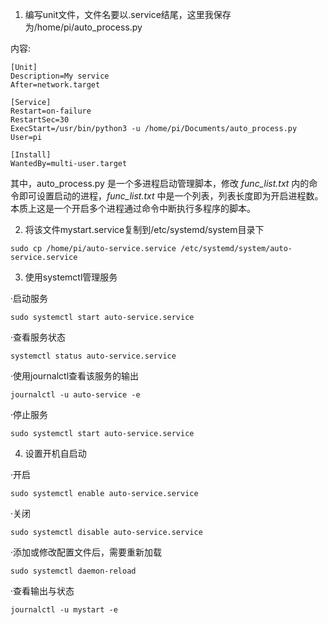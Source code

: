 1. 编写unit文件，文件名要以.service结尾，这里我保存为/home/pi/auto_process.py

内容:

```
[Unit]
Description=My service
After=network.target

[Service]
Restart=on-failure
RestartSec=30
ExecStart=/usr/bin/python3 -u /home/pi/Documents/auto_process.py
User=pi

[Install] 
WantedBy=multi-user.target
```

其中，auto_process.py 是一个多进程启动管理脚本，修改 *func_list.txt* 内的命令即可设置启动的进程，*func_list.txt* 中是一个列表，列表长度即为开启进程数。本质上这是一个开启多个进程通过命令中断执行多程序的脚本。



2. 将该文件mystart.service复制到/etc/systemd/system目录下

```
sudo cp /home/pi/auto-service.service /etc/systemd/system/auto-service.service
```

 

3. 使用systemctl管理服务

·启动服务

```
sudo systemctl start auto-service.service
```

·查看服务状态

```
systemctl status auto-service.service
```

·使用journalctl查看该服务的输出

```
journalctl -u auto-service -e
```

·停止服务

```
sudo systemctl start auto-service.service
```

4. 设置开机自启动

·开启

```
sudo systemctl enable auto-service.service
```

·关闭

```
sudo systemctl disable auto-service.service
```

·添加或修改配置文件后，需要重新加载

```
sudo systemctl daemon-reload
```

·查看输出与状态

```
journalctl -u mystart -e
```

 
